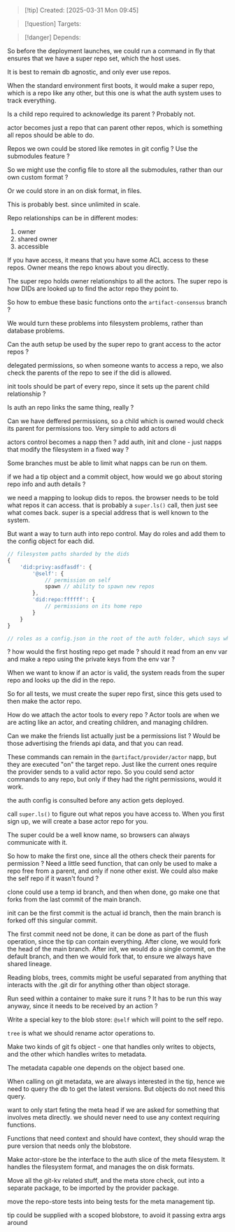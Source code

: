 
>[!tip] Created: [2025-03-31 Mon 09:45]

>[!question] Targets: 

>[!danger] Depends: 

So before the deployment launches, we could run a command in fly that ensures that we have a super repo set, which the host uses.

It is best to remain db agnostic, and only ever use repos.

When the standard environment first boots, it would make a super repo, which is a repo like any other, but this one is what the auth system uses to track everything.

Is a child repo required to acknowledge its parent ?
Probably not.

actor becomes just a repo that can parent other repos, which is something all repos should be able to do.

Repos we own could be stored like remotes in git config ?
Use the submodules feature ?

So we might use the config file to store all the submodules, rather than our own custom format ?

Or we could store in an on disk format, in files.

This is probably best.  since unlimited in scale.

Repo relationships can be in different modes:
1. owner
2. shared owner
3. accessible

If you have access, it means that you have some ACL access to these repos.
Owner means the repo knows about you directly.

The super repo holds owner relationships to all the actors.
The super repo is how DIDs are looked up to find the actor repo they point to.

So how to embue these basic functions onto the `artifact-consensus` branch ?

We would turn these problems into filesystem problems, rather than database problems.

Can the auth setup be used by the super repo to grant access to the actor repos ?

delegated permissions, so when someone wants to access a repo, we also check the parents of the repo to see if the did is allowed.

init tools should be part of every repo, since it sets up the parent child relationship ?

Is auth an repo links the same thing, really ?

Can we have deffered permissions, so a child which is owned would check its parent for permissions too.
Very simple to add actors di

actors control becomes a napp then ?
add auth, init and clone - just napps that modify the filesystem in a fixed way ?

Some branches must be able to limit what napps can be run on them.

if we had a tip object and a commit object, how would we go about storing repo info and auth details ?

we need a mapping to lookup dids to repos.
the browser needs to be told what repos it can access.
that is probably a `super.ls()` call, then just see what comes back.
super is a special address that is well known to the system.

But want a way to turn auth into repo control.
May do roles and add them to the config object for each did.

```ts
// filesystem paths sharded by the dids
{
	'did:privy:asdfasdf': {
		'@self': {
			// permission on self
			spawn // ability to spawn new repos
		},
		'did:repo:ffffff': {
			// permissions on its home repo
		}
	}
}

// roles as a config.json in the root of the auth folder, which says what all the roles that are referenced here are


```


? how would the first hosting repo get made ?
should it read from an env var and make a repo using the private keys from the env var ?

When we want to know if an actor is valid, the system reads from the super repo and looks up the did in the repo.

So for all tests, we must create the super repo first, since this gets used to then make the actor repo.

How do we attach the actor tools to every repo ?
Actor tools are when we are acting like an actor, and creating children, and managing children.

Can we make the friends list actually just be a permissions list ?
Would be those advertising the friends api data, and that you can read.

These commands can remain in the `@artifact/provider/actor` napp, but they are executed "on" the target repo.  Just like the current ones require the provider sends to a valid actor repo.
So you could send actor commands to any repo, but only if they had the right permissions, would it work.

the auth config is consulted before any action gets deployed.

call `super.ls()` to figure out what repos you have access to.
When you first sign up, we will create a base actor repo for you.

The super could be a well know name, so browsers can always communicate with it.

So how to make the first one, since all the others check their parents for permission ?
Need a little seed function, that can only be used to make a repo free from a parent, and only if none other exist.  We could also make the self repo if it wasn't found ?

clone could use a temp id branch, and then when done, go make one that forks from the last commit of the main branch.

init can be the first commit is the actual id branch, then the main branch is forked off this singular commit.

The first commit need not be done, it can be done as part of the flush operation, since the tip can contain everything.
After clone, we would fork the head of the main branch.
After init, we would do a single commit, on the default branch, and then we would fork that, to ensure we always have shared lineage.

Reading blobs, trees, commits might be useful separated from anything that interacts with the .git dir for anything other than object storage.

Run seed within a container to make sure it runs ?
It has to be run this way anyway, since it needs to be received by an action ?

Write a special key to the blob store: `@self` which will point to the self repo.

`tree` is what we should rename actor operations to.

Make two kinds of git fs object - one that handles only writes to objects, and the other which handles writes to metadata.

The metadata capable one depends on the object based one.

When calling on git metadata, we are always interested in the tip, hence we need to query the db to get the latest versions.  But objects do not need this query.

want to only start feting the meta head if we are asked for something that involves meta directly.
 we should never need to use any context requiring functions.

Functions that need context and should have context, they should wrap the pure version that needs only the blobstore.

Make actor-store be the interface to the auth slice of the meta filesystem.
It handles the filesystem format, and manages the on disk formats.

Move all the git-kv related stuff, and the meta store check, out into a separate package, to be imported by the provider package.

move the repo-store tests into being tests for the meta management tip.

tip could be supplied with a scoped blobstore, to avoid it passing extra args around
